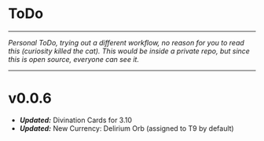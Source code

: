 # ToDo

---

*Personal ToDo, trying out a different workflow, no reason for you to read this (curiosity killed the cat). This would be inside a private repo, but since this is open source, everyone can see it.*

---

# v0.0.6
* ***Updated:*** Divination Cards for 3.10
* ***Updated:*** New Currency: Delirium Orb (assigned to T9 by default)

